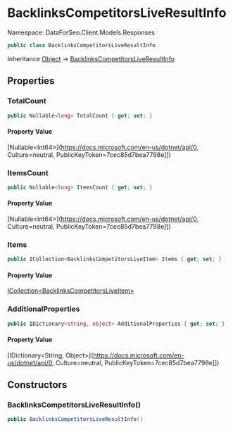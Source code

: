 # BacklinksCompetitorsLiveResultInfo

Namespace: DataForSeo.Client.Models.Responses

```csharp
public class BacklinksCompetitorsLiveResultInfo
```

Inheritance [Object](https://docs.microsoft.com/en-us/dotnet/api/Object) → [BacklinksCompetitorsLiveResultInfo](./BacklinksCompetitorsLiveResultInfo.md)

## Properties

### **TotalCount**

```csharp
public Nullable<long> TotalCount { get; set; }
```

#### Property Value

[Nullable&lt;Int64&gt;](https://docs.microsoft.com/en-us/dotnet/api/0, Culture=neutral, PublicKeyToken=7cec85d7bea7798e]])<br>

### **ItemsCount**

```csharp
public Nullable<long> ItemsCount { get; set; }
```

#### Property Value

[Nullable&lt;Int64&gt;](https://docs.microsoft.com/en-us/dotnet/api/0, Culture=neutral, PublicKeyToken=7cec85d7bea7798e]])<br>

### **Items**

```csharp
public ICollection<BacklinksCompetitorsLiveItem> Items { get; set; }
```

#### Property Value

[ICollection&lt;BacklinksCompetitorsLiveItem&gt;](./BacklinksCompetitorsLiveItem.md)<br>

### **AdditionalProperties**

```csharp
public IDictionary<string, object> AdditionalProperties { get; set; }
```

#### Property Value

[IDictionary&lt;String, Object&gt;](https://docs.microsoft.com/en-us/dotnet/api/0, Culture=neutral, PublicKeyToken=7cec85d7bea7798e]])<br>

## Constructors

### **BacklinksCompetitorsLiveResultInfo()**

```csharp
public BacklinksCompetitorsLiveResultInfo()
```
